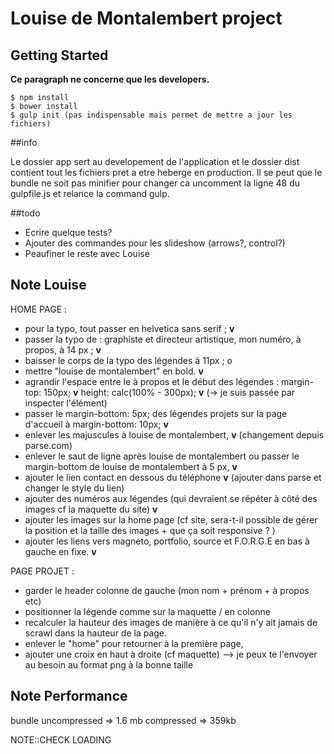 # Louise de Montalembert project

## Getting Started
**Ce paragraph ne concerne que les developers.**

    $ npm install
    $ bower install
    $ gulp init (pas indispensable mais permet de mettre a jour les fichiers)

##info

Le dossier app sert au developement de l'application et le dossier dist contient tout les fichiers pret a etre heberge 
en production. Il se peut que le bundle ne soit pas minifier pour changer ca uncomment la ligne 48 du gulpfile.js et 
relance la command gulp.

##todo
- Ecrire quelque tests?
- Ajouter des commandes pour les slideshow (arrows?, control?)
- Peaufiner le reste avec Louise


## Note Louise

HOME PAGE :

- pour la typo, tout passer en helvetica sans serif ; **v**
- passer la typo de : graphiste et directeur artistique, mon numéro, à propos, à 14 px ; **v**
- baisser le corps de la typo des légendes à 11px ; o
- mettre "louise de montalembert" en bold. **v**
- agrandir l'espace entre le à propos et le début des légendes : 
margin-top: 150px; **v**
height: calc(100% - 300px); **v**
(-> je suis passée par inspecter l'élément)
- passer le margin-bottom: 5px; des légendes projets sur la page d'accueil à margin-bottom: 10px; **v**
- enlever les majuscules à louise de montalembert, **v** (changement depuis parse.com)
- enlever le saut de ligne après louise de montalembert ou passer le margin-bottom de louise de montalembert à 5 px, **v**
- ajouter le lien contact en dessous du téléphone **v** (ajouter dans parse et changer le style du lien)
- ajouter des numéros aux légendes (qui devraient se répéter à côté des images cf la maquette du site) **v**
- ajouter les images sur la home page (cf site, sera-t-il possible de gérer la position et la taille des images + que ça soit responsive ? )
- ajouter les liens vers magneto, portfolio, source et F.O.R.G.E en bas à gauche en fixe.  **v**

PAGE PROJET : 

- garder le header colonne de gauche (mon nom + prénom + à propos etc)
- positionner la légende comme sur la maquette / en colonne 
- recalculer la hauteur des images de manière à ce qu'il n'y ait jamais de scrawl dans la hauteur de la page. 
- enlever le "home" pour retourner à la première page, 
- ajouter une croix en haut à droite (cf maquette) 
—> je peux te l'envoyer au besoin au format png à la bonne taille


## Note Performance

bundle
uncompressed => 1.6 mb
compressed => 359kb

NOTE::CHECK LOADING